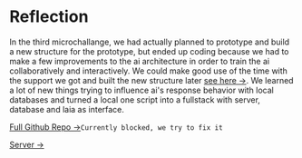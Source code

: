 # Reflection
In the third microchallange, we had actually planned to prototype and build a new structure for the prototype, but ended up coding because we had to make a few improvements to the ai architecture in order to train the ai collaboratively and interactively. We could make good use of the time with the support we got and built the new structure later [see here ->](https://marius-schairer.github.io/MDEF_Documentation/term3/DPFD/DigitalPrototypingForDesign01/).
We learned a lot of new things trying to influence ai's response behavior with local databases and turned a local one script into a fullstack with server, database and laia as interface. 


[Full Github Repo ->](https://github.com/LAIA-GitHub/Laia-Speech-to-Speech)`Currently blocked, we try to fix it`

[Server ->](https://github.com/marius-schairer/MicroChallange3-LAIA/tree/main)

